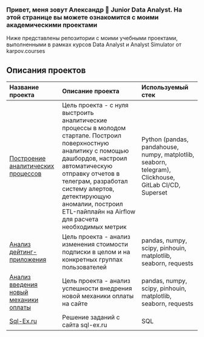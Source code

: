 ### Привет, меня зовут Александр 👋 Junior Data Analyst. На этой странице вы можете ознакомится с моими академическими проектами 

Ниже представлены репозитории с моими учебными проектами, выполненными в рамках курсов Data Analyst и Analyst Simulator от karpov.courses

## Описания проектов

| **Название проекта**                  | **Описание проекта**                                          | **Используемый стек**                           |
|:--------------------------------------|:--------------------------------------------------------------|:------------------------------------------------|
|[Построение аналитических процессов](https://github.com/adagudeda/analyst_simulator)|Цель проекта - с нуля выстроить аналитические процессы в молодом стартапе. Построил поверхностную аналитику с помощью дашбордов, настроил автоматическую отправку отчетов в телеграм, разработал систему алертов, детектирующую аномалии, построил ETL-пайплайн на Airflow для расчета необходимых метрик|Python (pandas, pandahouse, numpy, matplotlib, seaborn, telegram), Clickhouse, GitLab CI/CD, Superset|
|[Анализ дейтинг-приложения](https://github.com/adagudeda/dating_project)|Цель проекта - анализ изменения стоимости подписки в целом и на конкретных группах пользователей|pandas, numpy, scipy, pinhouin, matplotlib, seaborn, requests|
|[Анализ введения новый механики оплаты](https://github.com/adagudeda/final_project)|Цель проекта - анализ успешности внедрения новой механики оплаты на сайте|pandas, numpy, scipy, pinhouin, matplotlib, seaborn, requests|
|[Sql-Ex.ru](https://github.com/adagudeda/sql-ex)|Решение заданий с сайта sql-ex.ru|SQL|

